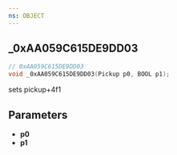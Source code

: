 ```yaml
---
ns: OBJECT
---
```

## _0xAA059C615DE9DD03

```c
// 0xAA059C615DE9DD03
void _0xAA059C615DE9DD03(Pickup p0, BOOL p1);
```

sets pickup+4f1

## Parameters
* **p0**
* **p1**


